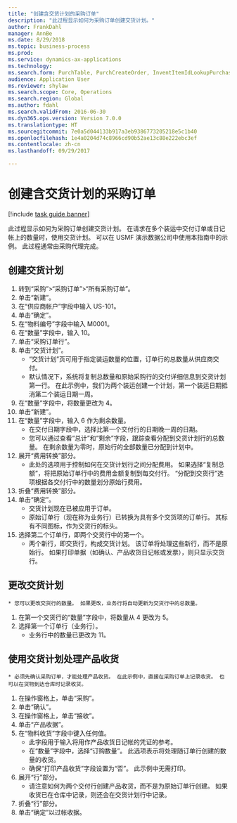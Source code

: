```yaml
--- 
title: "创建含交货计划的采购订单"
description: "此过程显示如何为采购订单创建交货计划。"
author: FrankDahl
manager: AnnBe
ms.date: 8/29/2018
ms.topic: business-process
ms.prod: 
ms.service: dynamics-ax-applications
ms.technology: 
ms.search.form: PurchTable, PurchCreateOrder, InventItemIdLookupPurchase, PurchDeliverySchedule, PurchEditLines
audience: Application User
ms.reviewer: shylaw
ms.search.scope: Core, Operations
ms.search.region: Global
ms.author: fdahl
ms.search.validFrom: 2016-06-30
ms.dyn365.ops.version: Version 7.0.0
ms.translationtype: HT
ms.sourcegitcommit: 7e0a5d044133b917a3eb9386773205218e5c1b40
ms.openlocfilehash: 1e4a0204d74c8966cd90b52ae13c88e222ebc3ef
ms.contentlocale: zh-cn
ms.lasthandoff: 09/29/2017

---
```

# <a name="create-a-purchase-order-with-a-delivery-schedule"></a>创建含交货计划的采购订单

[!include [task guide banner](../../includes/task-guide-banner.md)]

此过程显示如何为采购订单创建交货计划。 在请求在多个装运中交付订单或日记帐上的数量时，使用交货计划。 可以在 USMF 演示数据公司中使用本指南中的示例。 此过程通常由采购代理完成。


## <a name="create-a-delivery-schedule"></a>创建交货计划
1. 转到“采购”>“采购订单”>“所有采购订单”。
2. 单击“新建”。
3. 在“供应商帐户”字段中输入 US-101。
4. 单击“确定”。
5. 在“物料编号”字段中输入 M0001。
6. 在“数量”字段中，输入 10。
7. 单击“采购订单行”。
8. 单击“交货计划”。
    * “交货计划”页可用于指定装运数量的位置，订单行的总数量从供应商交付。  
    * 默认情况下，系统将复制总数量和原始采购行的交付详细信息到交货计划第一行。 在此示例中，我们为两个装运创建一个计划，第一个装运日期抵消第二个装运日期一周。  
9. 在“数量”字段中，将数量更改为 4。
10. 单击“新建”。
11. 在“数量”字段中，输入 6 作为剩余数量。
    * 在交付日期字段中，选择比第一个交付行的日期晚一周的日期。  
    * 您可以通过查看“总计”和“剩余”字段，跟踪查看分配到交货计划行的总数量。 在剩余数量为零时，原始行的全部数量已分配到计划中。  
12. 展开“费用转换”部分。
    * 此处的选项用于控制如何在交货计划行之间分配费用。 如果选择“复制总额”，将把原始订单行中的费用金额复制到每交付行。 “分配到交货行”选项根据各交付行中的数量划分原始行费用。  
13. 折叠“费用转换”部分。
14. 单击“确定”。
    * 交货计划现在已被应用于订单。  
    * 原始订单行（现在称为业务行）已转换为具有多个交货项的订单行。 其标有不同图标，作为交货行的标头。  
15. 选择第二个订单行，即两个交货行中的第一个。
    * 两个新行，即交货行，构成交货计划。 该订单将处理这些新行，而不是原始行。 如果打印单据（如确认、产品收货日记帐或发票），则只显示交货行。  

## <a name="change-the-delivery-schedule"></a>更改交货计划
    * 您可以更改交货行的数量。 如果更改，业务行将自动更新为交货行中的总数量。  
1. 在第一个交货行的“数量”字段中，将数量从 4 更改为 5。
2. 选择第一个订单行（业务行）。
    * 业务行中的数量已更改为 11。  

## <a name="process-product-receipt-using-delivery-schedules"></a>使用交货计划处理产品收货
    * 必须先确认采购订单，才能处理产品收货。 在此示例中，直接在采购订单上记录收货。 也可以在货物到达仓库时记录收货。  
1. 在操作窗格上，单击“采购”。
2. 单击“确认”。
3. 在操作窗格上，单击“接收”。
4. 单击“产品收据”。
5. 在“物料收货”字段中键入任何值。
    * 此字段用于输入将用作产品收货日记帐的凭证的参考。  
    * 在“数量”字段中，选择“订购数量”。 此选项表示将处理随订单行创建的数量的收货。  
    * 确保“打印产品收货”字段设置为“否”。 此示例中无需打印。  
6. 展开“行”部分。
    * 请注意如何为两个交付行创建产品收货，而不是为原始订单行创建。 如果收货已在仓库中记录，则还会在交货计划行中记录。  
7. 折叠“行”部分。
8. 单击“确定”以过帐收据。


